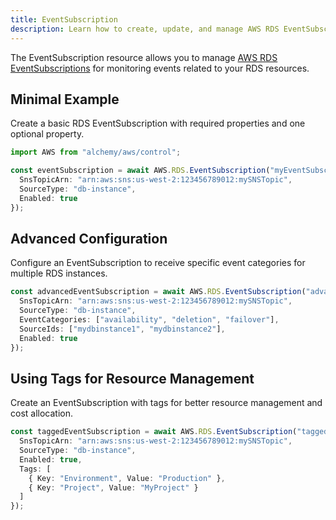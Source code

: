 ```yaml
---
title: EventSubscription
description: Learn how to create, update, and manage AWS RDS EventSubscriptions using Alchemy Cloud Control.
---
```



The EventSubscription resource allows you to manage [AWS RDS EventSubscriptions](https://docs.aws.amazon.com/rds/latest/userguide/) for monitoring events related to your RDS resources.

## Minimal Example

Create a basic RDS EventSubscription with required properties and one optional property.

```ts
import AWS from "alchemy/aws/control";

const eventSubscription = await AWS.RDS.EventSubscription("myEventSubscription", {
  SnsTopicArn: "arn:aws:sns:us-west-2:123456789012:mySNSTopic",
  SourceType: "db-instance",
  Enabled: true
});
```

## Advanced Configuration

Configure an EventSubscription to receive specific event categories for multiple RDS instances.

```ts
const advancedEventSubscription = await AWS.RDS.EventSubscription("advancedEventSubscription", {
  SnsTopicArn: "arn:aws:sns:us-west-2:123456789012:mySNSTopic",
  SourceType: "db-instance",
  EventCategories: ["availability", "deletion", "failover"],
  SourceIds: ["mydbinstance1", "mydbinstance2"],
  Enabled: true
});
```

## Using Tags for Resource Management

Create an EventSubscription with tags for better resource management and cost allocation.

```ts
const taggedEventSubscription = await AWS.RDS.EventSubscription("taggedEventSubscription", {
  SnsTopicArn: "arn:aws:sns:us-west-2:123456789012:mySNSTopic",
  SourceType: "db-instance",
  Enabled: true,
  Tags: [
    { Key: "Environment", Value: "Production" },
    { Key: "Project", Value: "MyProject" }
  ]
});
```
